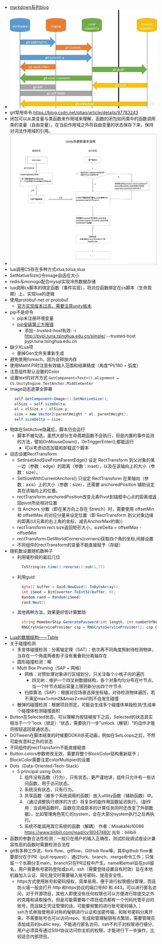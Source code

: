 <link rel = "stylesheet" type = "text/css" href = "Notes.css" />

- [markdown系列blog](https://www.cnblogs.com/hanzongze/category/1475469.html)
- ![git流程图](./gitlct.webp)
- git常用命令 <https://blog.csdn.net/qtiao/article/details/97783243>
- 闭包可以从类变量与类函数来作用域来理解，函数的闭包如同类中的函数调用类的变量（自由变量）。在当前作用域之外将自由变量的状态保存下来，保持对词法作用域的引用。
- ![热更新流程图](./rgxlct.png)
- lua调用CS存在多种方式xlua,tolua,slua
- SetNativeSize()令image自适应大小
- redis与monogo配合mysql实现冷热数据存储
- lua调用cs脚本的绑定函数（事件实现），将对应函数绑定在cs脚本（生命周期）上，实现lua的逻辑
- 使用protobuf-net or protobuf
  - [官方实现版本过高，需要注意unity版本](https://www.cnblogs.com/caiger-blog/p/14040130.html)
- pip不是命令
  - pip未注册环境变量
  - [pip安装第三方报错](https://www.cnblogs.com/yinhaiping/p/13375375.html)
    - 添加--trusted-host有效: -i http://pypi.tuna.tsinghua.edu.cn/simple/ --trusted-host pypi.tuna.tsinghua.edu.cn
- 缺少XLua项
  - 删掉Gen文件夹重新生成
- 避免使用foreach，因为会释放内存
- 使用Mathf.PI时注意有效输入范围和结果精度（角度*PI/180 = 弧度）
- 注意组件默认设置的Color
- 设置text的对齐方式 `GetComponent<Text>().alignment = CS.UnityEngine.TextAnchor.MiddleCenter`
- image动态遮罩全屏幕
  ```C#
    self.GetComponent<Image>().SetNativeSize();
    olSize = self.sizeDelta;
    al = olSize.x / olSize.y;
    size = new Vector2(parentHeight * al, parentHeight);
    self.sizeDelta = size;
  ```
- 物体在SetActive隐藏后，脚本仍会运行
  - 脚本不被勾选，虽然大部分生命周期函数不会执行，但是内置的事件监测的方法，譬如OnMouseDown()，OnTriggerEnter();都能运行
    - 可以考虑动态加载和卸载这个脚本
- 动态设置RectTransform
  - SetInsetAndSizeFromParentEdge() 设定 RectTransform 到父对象的某一边（参数：edge）的距离（参数：inset），以及在该轴向上的大小（参数：size）。
  - SetSizeWithCurrentAnchors() 只设定 RectTransform 在某轴向（参数：axis）上的大小（参数：size），还需要 anchoredPosition 辅助设定其在该轴向上的位置。
  - rectTransform.anchoredPosition改变元素Pivot到锚框中心点的距离或返回pivot所处相对位置
  - 当 Anchors 分散（即在某方向上存在 Stretch）时，需要使用 offsetMin 和 offsetMax 的对应分量来设定位置（即 RectTransform 到父对象边缘的距离(UI元素的右上角的坐标，减去AnchorMax的值)）
  - rectTransform.rect.size返回矩形大小，sizeDelta = offsetMax - offsetMin
  - rectTransform.GetWorldCorners(corners)获取四个角的坐标,间接设置
  - 不同组件的rectTransform的变量不能直接赋予（存疑）
- 随机数设置随机数种子
  - 利用毫秒级的最后几位
    ```Lua
      ToString(os.time():reverse():sub(1,7))
    ```
  - 利用guid
    ```C#
      byte[] buffer = Guid.NewGuid().ToByteArray();
      int iSeed = BitCoverter.ToInt32(buffer, 0);
      Random rand = Random(iSeed)
      rand.Next()
    ```
  - 其他两种方法，效果更好但计算繁琐
    ```C#
      string MemeberShip.GeneratePassword(int length, int numberOfNonAlphanumericCharacters);
      RNGCrytoServiceProvider csp = RNGCrytoServiceProvider(); csp.GetBytes(byte[]);
    ```
- [Lua的数据结构——Table](https://www.jianshu.com/p/56ca3d77c7de)
- 关于碰撞检测
  - 多变体碰撞检测：分离轴定理（SAT）：依次再不同角度照射待检测物体，当存在一个角度两者影子没有重叠则分离轴存在
  - 圆形碰撞检测：略
  - Multi Box Pruning（SAP + 网格）
    - 网格：对预处理对象进行区域划分，只关注每个小格子内的遍历
      - 四叉树：维护一个四叉树数据结构，各个对象均匀分布在叶节点，当一个叶节点超出容量上限则新分出四个叶节点
    - 扫掠算法（SAP）：根据对应场景选择坐标轴，对待检测物体遍历，若不满足max1>min2&&max2>min1则不会发生碰撞
  - 散弹的碰撞检测：根据项目而定，可能会生成多个碰撞体单独检测/生成单个碰撞体检测碰撞面积
- Button在Selected状态，可以理解为按钮被按下之后，Selected的状态其实相当于一个”lock（锁定）“状态，需要执行一步”unlock（解锁）“的动作才能将按钮返回普通状态。
- DOTween在脚本结束的时候要DOKill杀死动画，例如在SetLoops之后，不然可能有意料之外的状态
- 不同组件的rectTransform不能直接赋值
- Button.colors参数修改无效，需要将整个BlockColor结构重新赋予；BlockColor需要注意colorMultipier的设置
- Dots（Data-Oriented-Tech-Stack）
  - 5 principal using Dots
    1. 组件没有函数（行为），只有状态。更严谨地讲，组件只允许有一些访问函数，用于访问状态。
    2. 系统没有状态，只有行为。
    3. 共享函数（被多个系统调用的函数）放入utility函数（辅助函数）中。
    4. （通过调整执行顺序的方式）将复杂的副作用函数延迟执行。（副作用：当调用函数时，函数在完成原本的计算任务同时还改变了外部数据），比如管理角色死亡的system，会在大部分system执行之后再执行。
    5. 系统不能调用其它系统的函数（解耦） 作者：MisakaNo10086 https://www.bilibili.com/read/cv16047480/ 出处：bilibili
- 函数的参数合法性检测：一般只在用户的输入正确性，测试阶段调试或设计兼容性高的函数时需要检测合法性
- git有多种工作流，fork flow、gitflow、GitHub flow等。其中github flow重要部分在于PR（pull request），通过fork、branch、merge命令工作；只保留一个长期分支main，branch只在PR过程中产生。name和email旨在pull留名，用户需要账号密码登陆或pull，ssh（需要登陆设置且有时效）旨在本地机器加入认证、简化提交时需要输入账号密码、提高安全性。
  - https方式使用账号和密码授权，简单易用，便于进行权限细分管理，而且防火墙一般会打开 http 和https协议的端口号80 和 443。可以进行匿名访问，对于开源项目，其他人即使没有任何权限也可以方便进行除提交之外的克隆和读取操作。但是可能需要每个项目成员都有一个代码托管平台的账号，而且缺乏凭证管理的话，可能要频繁的进行账号密码输入；<br/>ssh方式单独使用非对称的秘钥进行认证和加密传输，和账号密码分离开来，不需要账号也可以访问repo。生成和管理秘钥有点繁琐，需要管理员添加成员的public key。不能进行匿名访问，ssh不利于对权限进行细分，用户必须具有通过SSH协议访问你主机的权限，才能进行下一步操作，比较适合内部项目。